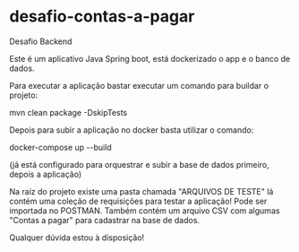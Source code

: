 # desafio-contas-a-pagar
Desafio Backend

Este é um aplicativo Java Spring boot, está dockerizado o app e o banco de dados.

Para executar a aplicação bastar executar um comando para buildar o projeto:

mvn clean package -DskipTests

Depois para subir a aplicação no docker basta utilizar o comando:

docker-compose up --build

(já está configurado para orquestrar e subir a base de dados primeiro, depois a aplicação)



Na raíz do projeto existe uma pasta chamada "ARQUIVOS DE TESTE" lá contém uma coleção de requisições para testar a aplicação! Pode ser importada no POSTMAN.
Também contém um arquivo CSV com algumas "Contas a pagar" para cadastrar na base de dados.

Qualquer dúvida estou à disposição!
